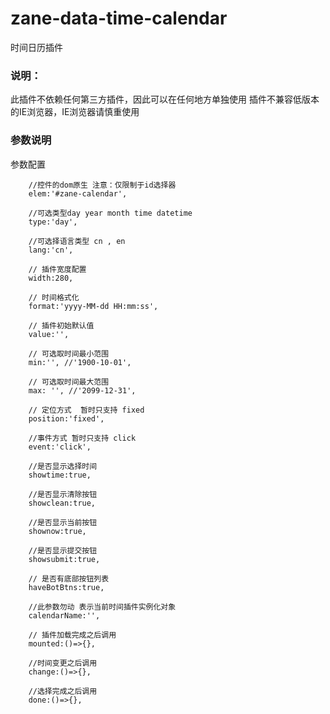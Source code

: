 # zane-data-time-calendar
时间日历插件

### 说明：
此插件不依赖任何第三方插件，因此可以在任何地方单独使用
插件不兼容低版本的IE浏览器，IE浏览器请慎重使用

### 参数说明

参数配置
```
	//控件的dom原生 注意：仅限制于id选择器
	elem:'#zane-calendar',

	//可选类型day year month time datetime
	type:'day', 

	//可选择语言类型 cn , en 
	lang:'cn', 

	// 插件宽度配置
	width:280,

	// 时间格式化
	format:'yyyy-MM-dd HH:mm:ss',

	// 插件初始默认值
	value:'',

	// 可选取时间最小范围
	min:'', //'1900-10-01',

	// 可选取时间最大范围
	max: '', //'2099-12-31',

	// 定位方式  暂时只支持 fixed
	position:'fixed', 

	//事件方式 暂时只支持 click 
	event:'click',  

	//是否显示选择时间
	showtime:true, 

	//是否显示清除按钮
	showclean:true, 

	//是否显示当前按钮
	shownow:true, 

	//是否显示提交按钮
	showsubmit:true,

	// 是否有底部按钮列表
	haveBotBtns:true,

	//此参数勿动 表示当前时间插件实例化对象
	calendarName:'',

	// 插件加载完成之后调用
	mounted:()=>{},

	//时间变更之后调用
	change:()=>{},

	//选择完成之后调用
	done:()=>{},

```




